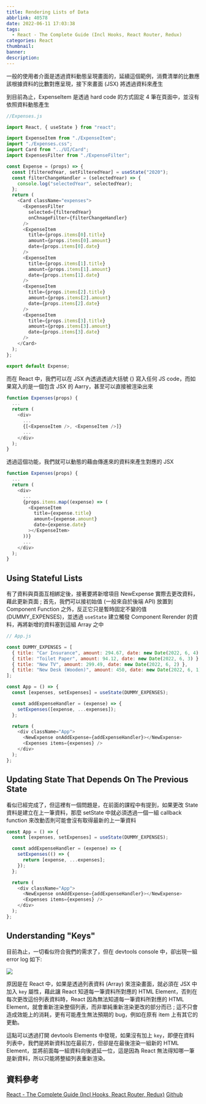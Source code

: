 ```yaml
---
title: Rendering Lists of Data
abbrlink: 40578
date: 2022-06-11 17:03:38
tags:
  - React - The Complete Guide (Incl Hooks, React Router, Redux)
categories: React
thumbnail:
banner:
description:
---
```


<!-- @format -->

一般的使用者介面是透過資料動態呈現畫面的，延續這個範例，消費清單的比數應該根據資料的比數對應呈現，接下來畫面 (JSX) 將透過資料來產生

<!-- more -->

到目前為止，ExpenseItem 是透過 hard code 的方式固定 4 筆在頁面中，並沒有依照資料動態產生

```js
//Expenses.js

import React, { useState } from "react";

import ExpenseItem from "./ExpenseItem";
import "./Expenses.css";
import Card from "../UI/Card";
import ExpensesFilter from "./ExpenseFilter";

const Expense = (props) => {
  const [filteredYear, setFilteredYear] = useState("2020");
  const filterChangeHandler = (selectedYear) => {
    console.log("selectedYear", selectedYear);
  };
  return (
    <Card className="expenses">
      <ExpensesFilter
        selected={filteredYear}
        onChnageFilter={filterChangeHandler}
      />
      <ExpenseItem
        title={props.items[0].title}
        amount={props.items[0].amount}
        date={props.items[0].date}
      />
      <ExpenseItem
        title={props.items[1].title}
        amount={props.items[1].amount}
        date={props.items[1].date}
      />
      <ExpenseItem
        title={props.items[2].title}
        amount={props.items[2].amount}
        date={props.items[2].date}
      />
      <ExpenseItem
        title={props.items[3].title}
        amount={props.items[3].amount}
        date={props.items[3].date}
      />
    </Card>
  );
};

export default Expense;
```

而在 React 中，我們可以在 JSX 內透過透過大括號 {} 寫入任何 JS code，而如果寫入的是一個包含 JSX 的 Aarry，甚至可以直接被渲染出來

```js
function Expenses(props) {
  ...
  return (
    <div>
      ...
      {[<ExpenseItem />, <ExpenseItem />]}
      ...
    </div>
  );
}
```

透過這個功能，我們就可以動態的藉由傳進來的資料來產生對應的 JSX

```js
function Expenses(props) {
  ...
  return (
    <div>
      ...
      {props.items.map((expense) => (
        <ExpenseItem
          title={expense.title}
          amount={expense.amount}
          date={expense.date}
        ></ExpenseItem>
      ))}
      ...
    </div>
  );
}
```

## Using Stateful Lists

有了資料與頁面互相綁定後，接著要將新增項目 NewExpense 實際去更改資料，藉此更新頁面 ; 首先，我們可以接初始值 (一般來自於後端 API) 放置到 Component Function 之外，反正它只是暫時固定不變的值 (DUMMY_EXPENSES)，並透過 `useState` 建立觸發 Component Rerender 的資料，再將新增的資料塞到這組 Array 之中

```js
// App.js

const DUMMY_EXPENSES = [
  { title: "Car Insurance", amount: 294.67, date: new Date(2022, 6, 4) },
  { title: "Toilet Paper", amount: 94.12, date: new Date(2022, 6, 3) },
  { title: "New TV", amount: 299.49, date: new Date(2022, 6, 2) },
  { title: "New Desk (Wooden)", amount: 450, date: new Date(2022, 6, 1) },
];

const App = () => {
  const [expenses, setExpenses] = useState(DUMMY_EXPENSES);

  const addExpenseHandler = (expense) => {
    setExpenses([expense, ...expenses]);
  };

  return (
    <div className="App">
      <NewExpense onAddExpense={addExpenseHandler}></NewExpense>
      <Expenses items={expenses} />
    </div>
  );
};
```

## Updating State That Depends On The Previous State

看似已經完成了，但這裡有一個問題是，在前面的課程中有提到，如果更改 State 資料是建立在上一筆資料，那麼 setState 中就必須透過一個一組 callback function 來改動否則可能會沒有取得最新的上一筆資料

```js
const App = () => {
  const [expenses, setExpenses] = useState(DUMMY_EXPENSES);

  const addExpenseHandler = (expense) => {
    setExpenses(() => {
      return [expense, ...expenses];
    });
  };

  return (
    <div className="App">
      <NewExpense onAddExpense={addExpenseHandler}></NewExpense>
      <Expenses items={expenses} />
    </div>
  );
};
```

## Understanding "Keys"

目前為止，一切看似符合我們的需求了，但在 devtools console 中，卻出現一組 error log 如下:

![](key.png)

原因是在 React 中，如果是透過列表資料 (Array) 來渲染畫面，就必須在 JSX 中加入 `key` 屬性，藉此讓 React 知道每一筆資料所對應的 HTML Element，否則在每次更改這份列表資料時，React 因為無法知道每一筆資料所對應的 HTML Element，就會重新渲染整個列表，而非單純重新渲染更改的部分而已 ; 這不只會造成效能上的消耗，更有可能產生無法預期的 bug，例如在原有 item 上有其它的更動。

這點可以透過打開 devtools Elements 中發現，如果沒有加上 `key`，即便在資料列表中，我們是將新資料加在最前方，但卻是在最後渲染一組新的 HTML Element，並將前面每一組資料向後遞延一位，這是因為 React 無法得知哪一筆是新資料，所以只能將整組列表重新渲染。

## 資料參考

[React - The Complete Guide (Incl Hooks, React Router, Redux)](https://www.udemy.com/course/react-the-complete-guide-incl-redux/)
[Github](https://github.com/Jerry-Yeh/react-complete-guide/commit/f1ac375e92b665a95e430071c02ee59ee1871bc2)
